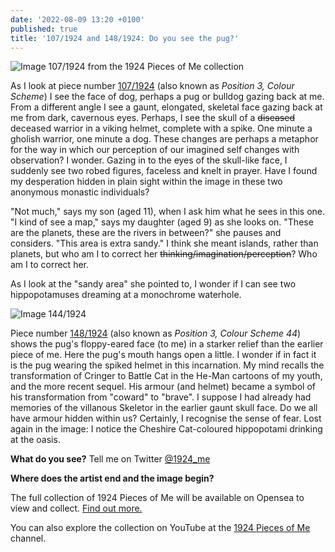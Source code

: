 ```yaml
---
date: '2022-08-09 13:20 +0100'
published: true
title: '107/1924 and 148/1924: Do you see the pug?'
---
```

![Image 107/1924 from the 1924 Pieces of Me collection]({{site.baseurl}}/img/S5P3D1.png)

As I look at piece number [107/1924](https://opensea.io/assets/ethereum/0x495f947276749ce646f68ac8c248420045cb7b5e/64162533542198579898252916190583583845604629893829087458582975658931087474689 "Image 107/1924 in the 1924 Pieces of me Collection on Opensea") (also known as _Position 3, Colour Scheme_) I see the face of dog, perhaps a pug or bulldog gazing back at me. From a different angle I see a gaunt, elongated, skeletal face gazing back at me from dark, cavernous eyes. Perhaps, I see the skull of a ~~diseased~~ deceased warrior in a viking helmet, complete with a spike. One minute a gholish warrior, one minute a dog. These changes are perhaps a metaphor for the way in which our perception of our imagined self changes with observation? I wonder. Gazing in to the eyes of the skull-like face, I suddenly see two robed figures, faceless and knelt in prayer. Have I found my desperation hidden in plain sight within the image in these two anonymous monastic individuals?

"Not much," says my son (aged 11), when I ask him what he sees in this one. "I kind of see a map," says my daughter (aged 9) as she looks on. "These are the planets, these are the rivers in between?" she pauses and considers. "This area is extra sandy." I think she meant islands, rather than planets, but who am I to correct her ~~thinking/imagination/perception~~? Who am I to correct her. 

As I look at the "sandy area" she pointed to, I wonder if I can see two hippopotamuses dreaming at a monochrome waterhole. 

![Image 144/1924]({{site.baseurl}}/img/S5P3St2.png) 

Piece number [148/1924](https://opensea.io/assets/ethereum/0x495f947276749ce646f68ac8c248420045cb7b5e/64162533542198579898252916190583583845604629893829087458582975704011064213505 "Image 148/1924 of the 1924 Pieces of Me Collection") (also known as _Position 3, Colour Scheme 44_) shows the pug's floppy-eared face (to me) in a starker relief than the earlier piece of me. Here the pug's mouth hangs open a little. I wonder if in fact it is the pug wearing the spiked helmet in this incarnation. My mind recalls the transformation of Cringer to Battle Cat in the He-Man cartoons of my youth, and the more recent sequel. His armour (and helmet) became a symbol of his transformation from "coward" to "brave". I suppose I had already had memories of the villanous Skeletor in the earlier gaunt skull face. Do we all have armour hidden within us? Certainly, I recognise the sense of fear. Lost again in the image: I notice the Cheshire Cat-coloured hippopotami drinking at the oasis. 

**What do you see?** Tell me on Twitter [@1924_me](https://twitter.com/1924_me "Twitter for 1924 Pieces of Me")

**Where does the artist end and the image begin?**

The full collection of 1924 Pieces of Me will be available on Opensea to view and collect. [Find out more.](https://opensea.io/collection/1924piecesofme "Link to 1924 Pieces of Me collection on Opensea")

You can also explore the collection on YouTube at the [1924 Pieces of Me](https://www.youtube.com/channel/UCN0AC9XH3ED7TQBigOZYxrQ "Link to YouTube channel") channel.
